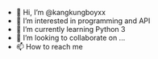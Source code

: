 - 👋 Hi, I’m @kangkungboyxx
- 👀 I’m interested in programming and API
- 🌱 I’m currently learning Python 3
- 💞️ I’m looking to collaborate on ...
- 📫 How to reach me 

<!---
kangkungboyxx/kangkungboyxx is a ✨ special ✨ repository because its `README.md` (this file) appears on your GitHub profile.
You can click the Preview link to take a look at your changes.
--->
